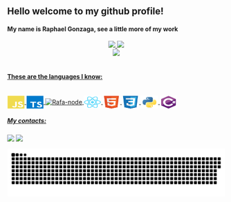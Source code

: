 ## Hello welcome to my github profile!
#### My name is Raphael Gonzaga, see a little more of my work
<div align="center">
  
  <div align="center">
    
  <a href="https://github.com/raphael-phillip">
    
  <img height="180em" src="https://github-readme-stats.vercel.app/api?username=raphael-phillip&show_icons=true&theme=dracula&include_all_commits=true&count_private=true"/>
    
  <img height="180em" src="https://github-readme-stats.vercel.app/api/top-langs/?username=raphael-phillip&layout=compact&langs_count=7&theme=dracula"/>
    
</div>


  <a href="https://github.com/raphael-phillip">
  <img height="180em" src="https://github-readme-stats.vercel.app/api?username=raphael-phillip&show_icons=true&theme=dark&include_all_commits=true&count_private=true"/>

</div>

<br/>

#### These are the languages I know:

<div style="display: inline_block"><br>
  <img align="center" alt="Rafa-Js" height="30" width="40" src="https://raw.githubusercontent.com/devicons/devicon/master/icons/javascript/javascript-plain.svg">
  <img align="center" alt="Rafa-Ts" height="30" width="40" src="https://raw.githubusercontent.com/devicons/devicon/master/icons/typescript/typescript-plain.svg">
  <img align="center" alt="Rafa-node" height="30" width="40" src="https://user-images.githubusercontent.com/114286800/193938121-093b3548-90ec-41c1-8076-f0268a31d204.svg">
  <img align="center" alt="Rafa-React" height="30" width="40" src="https://raw.githubusercontent.com/devicons/devicon/master/icons/react/react-original.svg">
  <img align="center" alt="Rafa-HTML" height="30" width="40" src="https://raw.githubusercontent.com/devicons/devicon/master/icons/html5/html5-original.svg">
  <img align="center" alt="Rafa-CSS" height="30" width="40" src="https://raw.githubusercontent.com/devicons/devicon/master/icons/css3/css3-original.svg">
  <img align="center" alt="Rafa-Python" height="30" width="40" src="https://raw.githubusercontent.com/devicons/devicon/master/icons/python/python-original.svg">
  <img align="center" alt="Rafa-Csharp" height="30" width="40" src="https://raw.githubusercontent.com/devicons/devicon/master/icons/csharp/csharp-original.svg">
</div>
  
  ##### My contacts:
 
<div> 
  <a href = "mailto:raphaelphillip@hotmail.com"><img src="https://img.shields.io/badge/-Gmail-%23333?style=for-the-badge&logo=gmail&logoColor=white" target="_blank"></a>
  <a href="https://www.linkedin.com/in/raphael-gonzaga-248310250/" target="_blank"><img src="https://img.shields.io/badge/-LinkedIn-%230077B5?style=for-the-badge&logo=linkedin&logoColor=white" target="_blank"></a> 
 
 
 
 
 
 
 
  
  ![Snake animation](https://github.com/Raphael-Phillip/raphael-phillip/blob/main/.github/workflows/github-contribution-grid-snake.svg)
 
</div>

